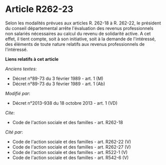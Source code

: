 # Article R262-23

Selon les modalités prévues aux articles R. 262-18 à R. 262-22, le président du conseil départemental arrête l'évaluation des
revenus professionnels non salariés nécessaires au calcul du revenu de solidarité active. A cet effet, il tient compte, soit
à son initiative, soit à la demande de l'intéressé, des éléments de toute nature relatifs aux revenus professionnels de
l'intéressé.

**Liens relatifs à cet article**

_Anciens textes_:

  - Décret n°89-73 du 3 février 1989 - art. 1 (M)
  - Décret n°89-73 du 3 février 1989 - art. 1 (Ab)

_Modifié par_:

  - Décret n°2013-938 du 18 octobre 2013 - art. 1 (VD)

_Cite_:

  - Code de l'action sociale et des familles - art. R262-18

_Cité par_:

  - Code de l'action sociale et des familles - art. R262-22 (V)
  - Code de l'action sociale et des familles - art. R262-27 (V)
  - Code de l'action sociale et des familles - art. R522-1 (V)
  - Code de l'action sociale et des familles - art. R542-6 (V)
